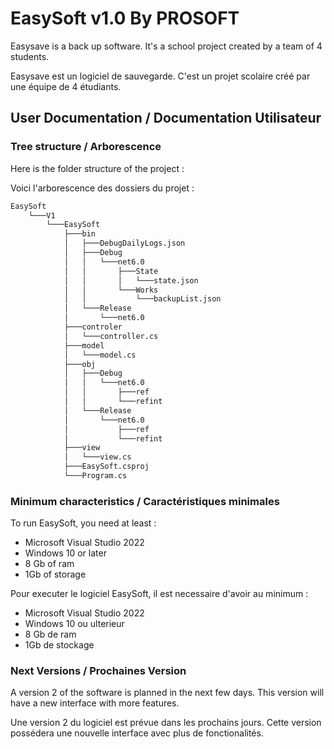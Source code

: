 # EasySoft v1.0 By PROSOFT

Easysave is a back up software. It's a school project created by a team of 4 students.

Easysave est un logiciel de sauvegarde. C'est un projet scolaire créé par une équipe de 4 étudiants.

## User Documentation / Documentation Utilisateur

### Tree structure / Arborescence

Here is the folder structure of the project :

Voici l'arborescence des dossiers du projet :

```bash
EasySoft
    └───V1
        └───EasySoft
            ├───bin
            │   ├───DebugDailyLogs.json
            │   ├───Debug
            │   │   └───net6.0
            │   │       ├───State
            │   │       │   └───state.json
            │   │       └───Works
            │   │           └───backupList.json
            │   └───Release
            │       └───net6.0
            ├───controler
            │   └───controller.cs
            ├───model
            │   └───model.cs
            ├───obj
            │   ├───Debug
            │   │   └───net6.0
            │   │       ├───ref
            │   │       └───refint
            │   └───Release
            │       └───net6.0
            │           ├───ref
            │           └───refint
            ├───view
            │   └───view.cs
            ├───EasySoft.csproj
            └───Program.cs
```

### Minimum characteristics / Caractéristiques minimales

To run EasySoft, you need at least :
- Microsoft Visual Studio 2022
- Windows 10 or later
- 8 Gb of ram
- 1Gb of storage

Pour executer le logiciel EasySoft, il est necessaire d'avoir au minimum :
- Microsoft Visual Studio 2022
- Windows 10 ou ulterieur
- 8 Gb de ram
- 1Gb de stockage

### Next Versions / Prochaines Version

A version 2 of the software is planned in the next few days.
This version will have a new interface with more features.

Une version 2 du logiciel est prévue dans les prochains jours.
Cette version possédera une nouvelle interface avec plus de fonctionalités.
